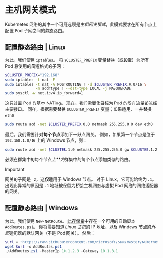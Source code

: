 # <a name="host-gateway-mode"></a>主机网关模式 #
Kubernetes 网络的其中一个可用选项是*主机网关模式*，此模式要求在所有节点上配置 Pod 子网之间的静态路由。


## <a name="configuring-static-routes--linux"></a>配置静态路由 | Linux ##
为此，我们使用 `iptables`。 将 `$CLUSTER_PREFIX` 变量替换（或设置）为所有 Pod 将使用的简短格式的子网：

```bash
$CLUSTER_PREFIX="192.168"
sudo iptables -t nat -F
sudo iptables -t nat -A POSTROUTING ! -d $CLUSTER_PREFIX.0.0/16 \
              -m addrtype ! --dst-type LOCAL -j MASQUERADE
sudo sysctl -w net.ipv4.ip_forward=1
```

这只设置 Pod 的基本 NATing。 现在，我们需要使目标为 Pod 的所有流量都流经主要接口。 同样，根据需要替换 `$CLUSTER_PREFIX` 变量；如果适用，一并替换 `eth0`：

```bash
sudo route add -net $CLUSTER_PREFIX.0.0 netmask 255.255.0.0 dev eth0
```

最后，我们需要针对**每个节点**添加下一跃点网关。 例如，如果第一个节点是位于 `192.168.1.0/16` 上的 Windows 节点，则：

```bash
sudo route add -net $CLUSTER.1.0 netmask 255.255.255.0 gw $CLUSTER.1.2 dev eth0
```

必须在群集中的每个节点*上**为*群集中的每个节点添加类似的路由。


<a name="explanation-2-suffix"></a>
> [!Important]  
> 网关的子网是 `.2`，这**仅**适用于 Windows 节点。 对于 Linux，它可能始终为 `.1`。 出现此异常的原因是 `.1` 地址被保留为桥接主机网络与虚拟 Pod 网络的网络适配器的网关。


## <a name="configuring-static-routes--windows"></a>配置静态路由 | Windows ##
为此，我们使用 `New-NetRoute`。 [此存储库](https://github.com/Microsoft/SDN/blob/master/Kubernetes/windows/AddRoutes.ps1)中存在一个可用的自动脚本 `AddRoutes.ps1`。 你将需要知道 *Linux 主机*的 IP 地址，以及 Windows 节点的*外部*适配器的默认网关（不是 Pod 网关）。 然后：


```powershell
$url = "https://raw.githubusercontent.com/Microsoft/SDN/master/Kubernetes/windows/AddRoutes.ps1"
wget $url -o AddRoutes.ps1
./AddRoutes.ps1 -MasterIp 10.1.2.3 -Gateway 10.1.3.1
```
